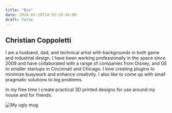 ```yaml
---
title: "Bio"
date: 2024-03-29T14:55:29-04:00
draft: false
---
```

## Christian Coppoletti

I am a husband, dad, and technical artist with backgrounds in both game and industrial design. I have been working professionally in the space since 2009 and have collaborated with a range of companies from Disney, and GE to smaller startups in Cincinnati and Chicago. I love creating plugins to minimize busywork and enhance creativity. I also like to come up with small pragmatic solutions to big problems.

In my free time I create practical 3D printed designs for use around my house and for friends.

![My ugly mug](/images/bio.jpg)